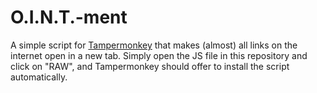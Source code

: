 # O.I.N.T.-ment
A simple script for <a href="https://www.tampermonkey.net/">Tampermonkey</a> that makes (almost) all links on the internet open in a new tab.
Simply open the JS file in this repository and click on "RAW", and Tampermonkey should offer to install the script automatically.